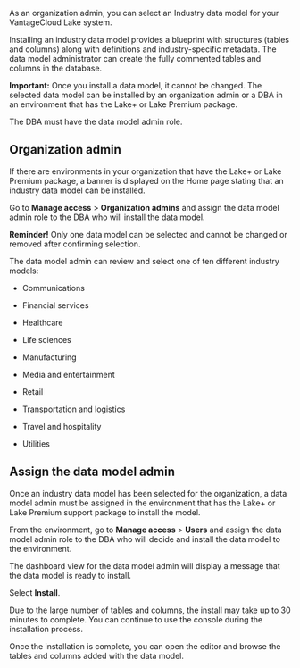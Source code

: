 As an organization admin, you can select an Industry data model for your VantageCloud Lake system.

Installing an industry data model provides a blueprint with structures (tables and columns) along with definitions and industry-specific metadata. The data model administrator can create the fully commented tables and columns in the database.

**Important:** Once you install a data model, it cannot be changed. The selected data model can be installed by an organization admin or a DBA in an environment that has the Lake+ or Lake Premium package.

The DBA must have the data model admin role.

## Organization admin


If there are environments in your organization that have the Lake+ or Lake Premium package, a banner is displayed on the Home page stating that an industry data model can be installed.

Go to **Manage access** > **Organization admins** and assign the data model admin role to the DBA who will install the data model.

**Reminder!** Only one data model can be selected and cannot be changed or removed after confirming selection.

The data model admin can review and select one of ten different industry models:

-   Communications


-   Financial services


-   Healthcare


-   Life sciences


-   Manufacturing


-   Media and entertainment


-   Retail


-   Transportation and logistics


-   Travel and hospitality


-   Utilities


## Assign the data model admin


Once an industry data model has been selected for the organization, a data model admin must be assigned in the environment that has the Lake+ or Lake Premium support package to install the model.

From the environment, go to **Manage access** > **Users** and assign the data model admin role to the DBA who will decide and install the data model to the environment.

The dashboard view for the data model admin will display a message that the data model is ready to install.

Select **Install**.

Due to the large number of tables and columns, the install may take up to 30 minutes to complete. You can continue to use the console during the installation process.

Once the installation is complete, you can open the editor and browse the tables and columns added with the data model.

